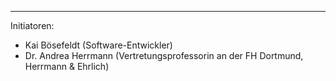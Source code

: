 ---
Initiatoren:

   * Kai Bösefeldt (Software-Entwickler)
   * Dr. Andrea Herrmann (Vertretungsprofessorin an der FH Dortmund, Herrmann & Ehrlich)
